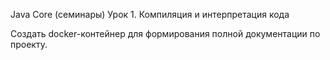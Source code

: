 Java Core (семинары)
Урок 1. Компиляция и интерпретация кода

Создать docker-контейнер для формирования полной документации по проекту.
 
 
